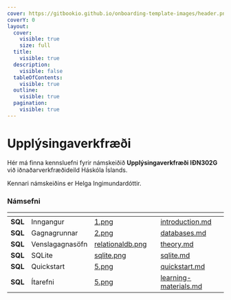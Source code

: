 ```yaml
---
cover: https://gitbookio.github.io/onboarding-template-images/header.png
coverY: 0
layout:
  cover:
    visible: true
    size: full
  title:
    visible: true
  description:
    visible: false
  tableOfContents:
    visible: true
  outline:
    visible: true
  pagination:
    visible: true
---
```


# Upplýsingaverkfræði

Hér má finna kennsluefni fyrir námskeiðið <strong>Upplýsingaverkfræði IÐN302G</strong> við
iðnaðarverkfræðideild Háskóla Íslands.

Kennari námskeiðins er Helga Ingimundardóttir.

### Námsefni

<table data-view="cards">
  <thead>
    <tr>
      <th></th>
      <th></th>
      <th data-hidden data-card-cover data-type="files"></th>
      <th data-hidden></th>
      <th data-hidden data-card-target data-type="content-ref"></th>
    </tr>
  </thead>
  <tbody>
      <tr>
        <td><strong>SQL</strong></td>
        <td>Inngangur</td>
        <td><a href=".gitbook/assets/1.png">1.png</a></td>
        <td></td>
        <td><a href="sql/introduction.md">introduction.md</a></td>
      </tr>
      <tr>
        <td><strong>SQL</strong></td>
        <td>Gagnagrunnar</td>
        <td><a href=".gitbook/assets/2.png">2.png</a></td>
        <td></td>
        <td><a href="sql/databases.md">databases.md</a></td>
      </tr>
      <tr>
        <td><strong>SQL</strong></td>
        <td>Venslagagnasöfn</td>
        <td><a href=".gitbook/assets/relationaldb.png">relationaldb.png</a></td>
        <td></td>
        <td><a href="sql/relationaldb.md">theory.md</a></td>
      </tr>
      <tr>
        <td><strong>SQL</strong></td>
        <td>SQLite</td>
        <td><a href=".gitbook/assets/sqlite.png">sqlite.png</a></td>
        <td></td>
        <td><a href="sql/sqlite.md">sqlite.md</a></td>
      </tr>
      <tr>
        <td><strong>SQL</strong></td>
        <td>Quickstart</td>
        <td><a href=".gitbook/assets/5.png">5.png</a></td>
        <td></td>
        <td><a href="sql/quickstart.md">quickstart.md</a></td>
      </tr>
      <tr>
        <td><strong>SQL</strong></td>
        <td>Ítarefni</td>
        <td><a href=".gitbook/assets/5.png">5.png</a></td>
        <td></td>
        <td><a href="sql/learning-materials.md">learning-materials.md</a></td>
      </tr>
    </tbody>
</table>
